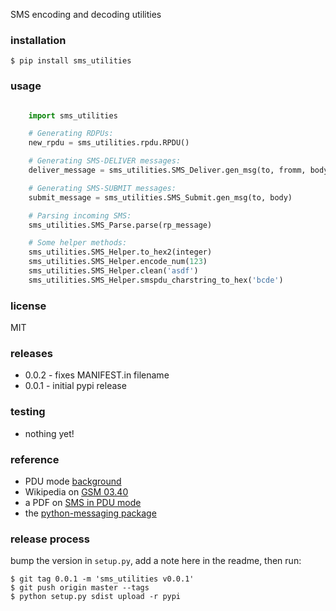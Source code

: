 SMS encoding and decoding utilities



### installation

```shell
$ pip install sms_utilities
```



### usage

```python

    import sms_utilities

    # Generating RDPUs:
    new_rpdu = sms_utilities.rpdu.RPDU()

    # Generating SMS-DELIVER messages:
    deliver_message = sms_utilities.SMS_Deliver.gen_msg(to, fromm, body)

    # Generating SMS-SUBMIT messages:
    submit_message = sms_utilities.SMS_Submit.gen_msg(to, body)

    # Parsing incoming SMS:
    sms_utilities.SMS_Parse.parse(rp_message)

    # Some helper methods:
    sms_utilities.SMS_Helper.to_hex2(integer)
    sms_utilities.SMS_Helper.encode_num(123)
    sms_utilities.SMS_Helper.clean('asdf')
    sms_utilities.SMS_Helper.smspdu_charstring_to_hex('bcde')
```



### license
MIT



### releases
* 0.0.2 - fixes MANIFEST.in filename
* 0.0.1 - initial pypi release



### testing
* nothing yet!



### reference
* PDU mode [background](http://www.gsm-modem.de/sms-pdu-mode.html)
* Wikipedia on [GSM 03.40](http://en.wikipedia.org/wiki/GSM_03.40)
* a PDF on [SMS in PDU mode](http://read.pudn.com/downloads122/doc/520173/SMS_PDU-mode.PDF)
* the [python-messaging package](https://github.com/pmarti/python-messaging)



### release process
bump the version in `setup.py`, add a note here in the readme, then run:

```shell
$ git tag 0.0.1 -m 'sms_utilities v0.0.1'
$ git push origin master --tags
$ python setup.py sdist upload -r pypi
```
